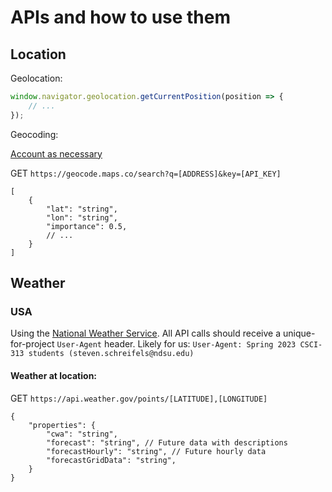 # APIs and how to use them

## Location

Geolocation:

```ts
window.navigator.geolocation.getCurrentPosition(position => {
    // ...
});
```

Geocoding:

[Account as necessary](https://geocode.maps.co/join/)

GET `https://geocode.maps.co/search?q=[ADDRESS]&key=[API_KEY]`

```json5
[
    {
        "lat": "string",
        "lon": "string",
        "importance": 0.5,
        // ...
    }
]
```

## Weather

### USA

Using the [National Weather Service](https://www.weather.gov/documentation/services-web-api).
All API calls should receive a unique-for-project `User-Agent` header.
Likely for us: `User-Agent: Spring 2023 CSCI-313 students (steven.schreifels@ndsu.edu)`

#### Weather at location:

GET `https://api.weather.gov/points/[LATITUDE],[LONGITUDE]`

```json5
{
    "properties": {
        "cwa": "string",
        "forecast": "string", // Future data with descriptions
        "forecastHourly": "string", // Future hourly data
        "forecastGridData": "string",
    }
}
```
